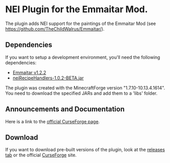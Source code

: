 # NEI Plugin for the Emmaitar Mod.
The plugin adds NEI support for the paintings of the Emmaitar Mod (see https://github.com/TheChildWalrus/Emmaitar/).
## Dependencies
If you want to setup a development environment, you'll need the following dependencies:
- [Emmaitar v1.2.2](https://github.com/TheChildWalrus/Emmaitar/raw/8917887deb642bf6b3b7117cc7cdc0c4a63dc999/Emmaitar-1.2.2.jar)
- [neiRecipeHandlers-1.0.2-BETA.jar](https://github.com/CraftedMods/nei-recipe-handlers/releases)

The plugin was created with the MinecraftForge version "1.7.10-10.13.4.1614".  
You need to download the specified JARs and add them to a 'libs' folder.
## Announcements and Documentation
Here is a link to the [official CurseForge page](https://www.curseforge.com/minecraft/mc-mods/nei-emmaitar).
## Download
If you want to download pre-built versions of the plugin, look at the [releases tab](https://github.com/CraftedMods/nei-emmaitar/releases) or the official [CurseForge](https://www.curseforge.com/minecraft/mc-mods/nei-emmaitar/files) site.
